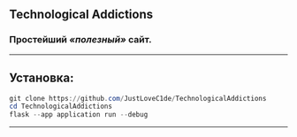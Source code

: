 ## Technological Addictions 
### Простейший *«полезный»* сайт.  
---
##  Установка:  
```powershell  
git clone https://github.com/JustLoveC1de/TechnologicalAddictions
cd TechnologicalAddictions
flask --app application run --debug
```
---
